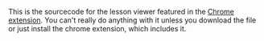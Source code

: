 This is the sourcecode for the lesson viewer featured in the [Chrome extension](/chromeExtension.zip). You can't really do anything with it unless you download the file or just install the chrome extension, which includes it.
